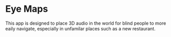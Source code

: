 # Eye Maps

This app is designed to place 3D audio in the world for blind people to more eaily navigate, especially in unfamilar places such as a new restaurant.    
